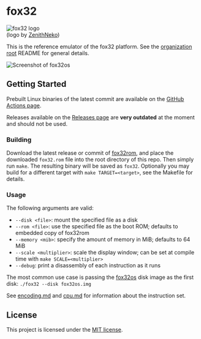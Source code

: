 # fox32

![fox32 logo](docs/logos/fox32-circle.png)  
(logo by [ZenithNeko](https://zencorner.xyz/contacts.html))

This is the reference emulator of the fox32 platform. See the [organization root](https://github.com/fox32-arch) README for general details.

![Screenshot of fox32os](docs/screenshots/fox32os-terminal.png)

## Getting Started

Prebuilt Linux binaries of the latest commit are available on the [GitHub Actions page](https://github.com/fox32-arch/fox32/actions).

Releases available on the [Releases page](https://github.com/fox32-arch/fox32/releases) are **very outdated** at the moment and should not be used.

### Building

Download the latest release or commit of [fox32rom](https://github.com/fox32-arch/fox32rom), and place the downloaded `fox32.rom` file into the root directory of this repo. Then simply run `make`. The resulting binary will be saved as `fox32`. Optionally you may build for a different target with `make TARGET=<target>`, see the Makefile for details.

### Usage

The following arguments are valid:
- `--disk <file>`: mount the specified file as a disk
- `--rom <file>`: use the specified file as the boot ROM; defaults to embedded copy of fox32rom
- `--memory <mib>`: specify the amount of memory in MiB; defaults to 64 MiB
- `--scale <multiplier>`: scale the display window; can be set at compile time with `make SCALE=<multiplier>`
- `--debug`: print a disassembly of each instruction as it runs

The most common use case is passing the [fox32os](https://github.com/fox32-arch/fox32os) disk image as the first disk: `./fox32 --disk fox32os.img`

See [encoding.md](docs/encoding.md) and [cpu.md](docs/cpu.md) for information about the instruction set.

## License
This project is licensed under the [MIT license](LICENSE).
